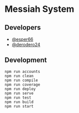 # Messiah System

## Developers

- [@esper66](https://github.com/esper66)
- [@derodero24](https://github.com/derodero24)

## Development

```shell
npm run accounts
npm run clean
npm run compile
npm run coverage
npm run deploy
npm run serve
npm run test
npm run build
npm run start
```
